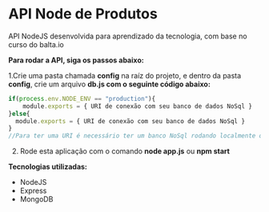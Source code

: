 # API Node de Produtos
API NodeJS desenvolvida para aprendizado da tecnologia, com base no curso do balta.io

**Para rodar a API, siga os passos abaixo:**

1.Crie uma pasta chamada **config** na raíz do projeto, e dentro da pasta **config**,  crie um arquivo **db.js com o seguinte código abaixo:**
~~~javascript
if(process.env.NODE_ENV == "production"){
	module.exports = { URI de conexão com seu banco de dados NoSql }
}else{
  module.exports = { URI de conexão com seu banco de dados NoSql }
}
//Para ter uma URI é necessário ter um banco NoSql rodando localmente ou on-line
~~~
2. Rode esta aplicação com o comando **node app.js** ou **npm start**

**Tecnologias utilizadas:**
* NodeJS
* Express
* MongoDB
